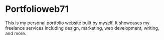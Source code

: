 # Portfolioweb71
This is my personal portfolio website built by myself.   It showcases my freelance services including design, marketing, web development, writing, and more.  
